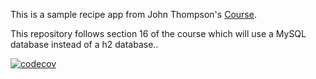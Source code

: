 This is a sample recipe app from John Thompson's [Course](https://www.udemy.com/spring-framework-5-beginner-to-guru/).


This repository follows section 16 of the course which will use a MySQL database instead of a h2 database.. 


[![codecov](https://codecov.io/gh/ttran9/sfg-mysql-recipe-app/branch/sec16-lec213/graph/badge.svg)](https://codecov.io/gh/ttran9/sfg-mysql-recipe-app)
